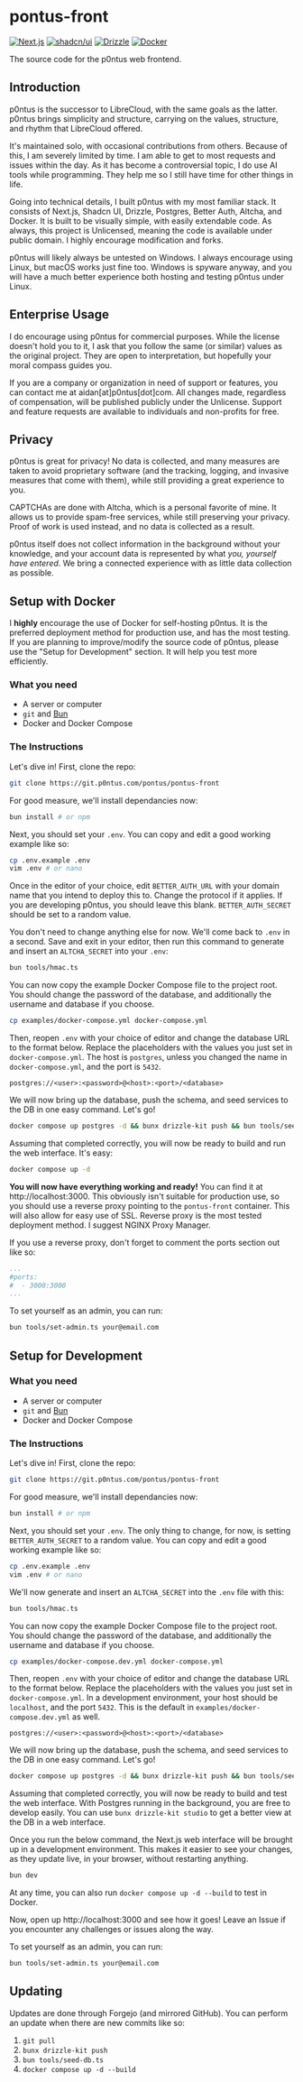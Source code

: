 # pontus-front

[![Next.js](https://img.shields.io/badge/Next.js-black?logo=next.js&logoColor=white)](https://nextjs.org)
[![shadcn/ui](https://img.shields.io/badge/shadcn%2Fui-000?logo=shadcnui&logoColor=fff)](https://ui.shadcn.com)
[![Drizzle](https://img.shields.io/badge/Drizzle-C5F74F?logo=drizzle&logoColor=000)](https://orm.drizzle.team)
[![Docker](https://img.shields.io/badge/Docker-2496ED?logo=docker&logoColor=fff)](https://docker.com)

The source code for the p0ntus web frontend.

## Introduction

p0ntus is the successor to LibreCloud, with the same goals as the latter. p0ntus brings simplicity and structure, carrying on the values, structure, and rhythm that LibreCloud offered.

It's maintained solo, with occasional contributions from others. Because of this, I am severely limited by time. I am able to get to most requests and issues within the day. As it has become a controversial topic, I do use AI tools while programming. They help me so I still have time for other things in life.

Going into technical details, I built p0ntus with my most familiar stack. It consists of Next.js, Shadcn UI, Drizzle, Postgres, Better Auth, Altcha, and Docker. It is built to be visually simple, with easily extendable code. As always, this project is Unlicensed, meaning the code is available under public domain. I highly encourage modification and forks.

p0ntus will likely always be untested on Windows. I always encourage using Linux, but macOS works just fine too. Windows is spyware anyway, and you will have a much better experience both hosting and testing p0ntus under Linux.

## Enterprise Usage

I do encourage using p0ntus for commercial purposes. While the license doesn't hold you to it, I ask that you follow the same (or similar) values as the original project. They are open to interpretation, but hopefully your moral compass guides you.

If you are a company or organization in need of support or features, you can contact me at aidan[at]p0ntus[dot]com. All changes made, regardless of compensation, will be published publicly under the Unlicense. Support and feature requests are available to individuals and non-profits for free.

## Privacy

p0ntus is great for privacy! No data is collected, and many measures are taken to avoid proprietary software (and the tracking, logging, and invasive measures that come with them), while still providing a great experience to you.

CAPTCHAs are done with Altcha, which is a personal favorite of mine. It allows us to provide spam-free services, while still preserving your privacy. Proof of work is used instead, and no data is collected as a result.

p0ntus itself does not collect information in the background without your knowledge, and your account data is represented by what *you, yourself have entered*. We bring a connected experience with as little data collection as possible.

## Setup with Docker

I **highly** encourage the use of Docker for self-hosting p0ntus. It is the preferred deployment method for production use, and has the most testing. If you are planning to improve/modify the source code of p0ntus, please use the "Setup for Development" section. It will help you test more efficiently.

### What you need

- A server or computer
- `git` and [Bun](https://bun.sh)
- Docker and Docker Compose

### The Instructions

Let's dive in! First, clone the repo:

```bash
git clone https://git.p0ntus.com/pontus/pontus-front
```

For good measure, we'll install dependancies now:

```bash
bun install # or npm
```

Next, you should set your `.env`. You can copy and edit a good working example like so:

```bash
cp .env.example .env
vim .env # or nano
```

Once in the editor of your choice, edit `BETTER_AUTH_URL` with your domain name that you intend to deploy this to. Change the protocol if it applies. If you are developing p0ntus, you should leave this blank. `BETTER_AUTH_SECRET` should be set to a random value.

You don't need to change anything else for now. We'll come back to `.env` in a second. Save and exit in your editor, then run this command to generate and insert an `ALTCHA_SECRET` into your `.env`:

```bash
bun tools/hmac.ts
```

You can now copy the example Docker Compose file to the project root. You should change the password of the database, and additionally the username and database if you choose.

```bash
cp examples/docker-compose.yml docker-compose.yml
```

Then, reopen `.env` with your choice of editor and change the database URL to the format below. Replace the placeholders with the values you just set in `docker-compose.yml`. The host is `postgres`, unless you changed the name in `docker-compose.yml`, and the port is `5432`.

`postgres://<user>:<password>@<host>:<port>/<database>`

We will now bring up the database, push the schema, and seed services to the DB in one easy command. Let's go!

```bash
docker compose up postgres -d && bunx drizzle-kit push && bun tools/seed-db.ts
```

Assuming that completed correctly, you will now be ready to build and run the web interface. It's easy:

```bash
docker compose up -d
```

**You will now have everything working and ready!** You can find it at http://localhost:3000. This obviously isn't suitable for production use, so you should use a reverse proxy pointing to the `pontus-front` container. This will also allow for easy use of SSL. Reverse proxy is the most tested deployment method. I suggest NGINX Proxy Manager.

If you use a reverse proxy, don't forget to comment the ports section out like so:

```yaml
...
#ports:
#  - 3000:3000
...
```

To set yourself as an admin, you can run:

```bash
bun tools/set-admin.ts your@email.com
```

## Setup for Development

### What you need

- A server or computer
- `git` and [Bun](https://bun.sh)
- Docker and Docker Compose

### The Instructions

Let's dive in! First, clone the repo:

```bash
git clone https://git.p0ntus.com/pontus/pontus-front
```

For good measure, we'll install dependancies now:

```bash
bun install # or npm
```

Next, you should set your `.env`. The only thing to change, for now, is setting `BETTER_AUTH_SECRET` to a random value. You can copy and edit a good working example like so:

```bash
cp .env.example .env
vim .env # or nano
```

We'll now generate and insert an `ALTCHA_SECRET` into the `.env` file with this:

```bash
bun tools/hmac.ts
```

You can now copy the example Docker Compose file to the project root. You should change the password of the database, and additionally the username and database if you choose.

```bash
cp examples/docker-compose.dev.yml docker-compose.yml
```

Then, reopen `.env` with your choice of editor and change the database URL to the format below. Replace the placeholders with the values you just set in `docker-compose.yml`. In a development environment, your host should be `localhost`, and the port `5432`. This is the default in `examples/docker-compose.dev.yml` as well.

`postgres://<user>:<password>@<host>:<port>/<database>`

We will now bring up the database, push the schema, and seed services to the DB in one easy command. Let's go!

```bash
docker compose up postgres -d && bunx drizzle-kit push && bun tools/seed-db.ts
```

Assuming that completed correctly, you will now be ready to build and test the web interface. With Postgres running in the background, you are free to develop easily. You can use `bunx drizzle-kit studio` to get a better view at the DB in a web interface.

Once you run the below command, the Next.js web interface will be brought up in a development environment. This makes it easier to see your changes, as they update live, in your browser, without restarting anything.

```bash
bun dev
```

At any time, you can also run `docker compose up -d --build` to test in Docker.

Now, open up http://localhost:3000 and see how it goes! Leave an Issue if you encounter any challenges or issues along the way.

To set yourself as an admin, you can run:

```bash
bun tools/set-admin.ts your@email.com
```

## Updating

Updates are done through Forgejo (and mirrored GitHub). You can perform an update when there are new commits like so:

1. `git pull`
2. `bunx drizzle-kit push`
3. `bun tools/seed-db.ts`
4. `docker compose up -d --build`